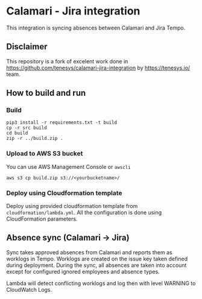 # Calamari - Jira integration
This integration is syncing absences between Calamari and Jira Tempo.

## Disclaimer
This repository is a fork of excelent work done in https://github.com/tenesys/calamari-jira-integration by https://tenesys.io/ team.

## How to build and run

### Build 
```
pip3 install -r requirements.txt -t build
cp -r src build
cd build
zip -r ../build.zip .
```

### Upload to AWS S3 bucket
You can use AWS Management Console or `awscli`

```
aws s3 cp build.zip s3://<yourbucketname>/
```

### Deploy using Cloudformation template
Deploy using provided cloudformation template from `cloudformation/lambda.yml`. All the configuration is done using CloudFormation parameters.

## Absence sync (Calamari -> Jira)
Sync takes approved absences from Calamari and reports them as worklogs in Tempo. Worklogs are created on the issue key taken defined during deployment. During the sync, all absences are taken into account except for configured ignored employees and absence types.

Lambda will detect conflicting worklogs and log then with level WARNING to CloudWatch Logs.
